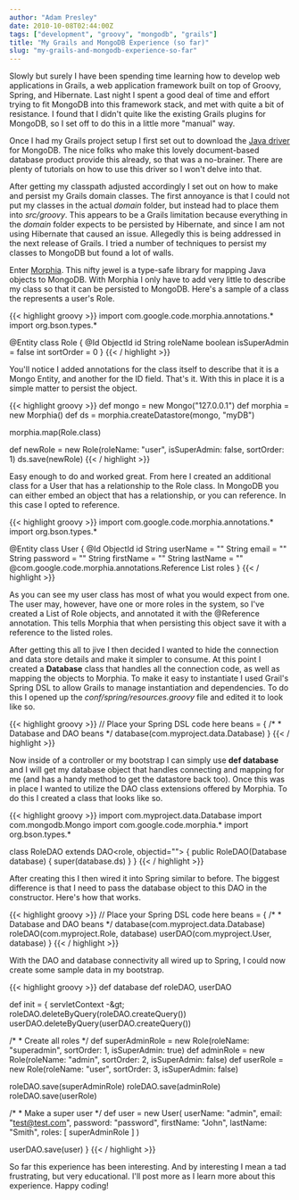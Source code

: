 ```yaml
---
author: "Adam Presley"
date: 2010-10-08T02:44:00Z
tags: ["development", "groovy", "mongodb", "grails"]
title: "My Grails and MongoDB Experience (so far)"
slug: "my-grails-and-mongodb-experience-so-far"
---
```


Slowly but surely I have been spending time learning how to develop web
applications in Grails, a web application framework built on top of
Groovy, Spring, and Hibernate. Last night I spent a good deal of time
and effort trying to fit MongoDB into this framework stack, and met with
quite a bit of resistance. I found that I didn't quite like the existing
Grails plugins for MongoDB, so I set off to do this in a little more
"manual" way.

Once I had my Grails project setup I first set out to download the [Java
driver](http://github.com/mongodb/mongo-java-driver/downloads) for MongoDB. The nice folks who make this lovely
document-based database product provide this already, so that was a
no-brainer. There are plenty of tutorials on how to use this driver so I
won't delve into that.

After getting my classpath adjusted accordingly I set out on how to make
and persist my Grails domain classes. The first annoyance is that I
could not put my classes in the actual *domain* folder, but instead
had to place them into *src/groovy*. This appears to be a Grails
limitation because everything in the *domain* folder expects to be
persisted by Hibernate, and since I am not using Hibernate that caused
an issue. Allegedly this is being addressed in the next release of
Grails. I tried a number of techniques to persist my classes to MongoDB
but found a lot of walls.

Enter [Morphia](http://code.google.com/p/morphia/). This nifty jewel is a type-safe library for mapping
Java objects to MongoDB. With Morphia I only have to add very little to
describe my class so that it can be persisted to MongoDB. Here's a
sample of a class the represents a user's Role.

{{< highlight groovy >}}
import com.google.code.morphia.annotations.*
import org.bson.types.*

@Entity
class Role {
   @Id ObjectId id
   String roleName
   boolean isSuperAdmin = false
   int sortOrder = 0
}
{{< / highlight >}}

You'll notice I added annotations for the class itself to describe that
it is a Mongo Entity, and another for the ID field. That's it. With this
in place it is a simple matter to persist the object.

{{< highlight groovy >}}
def mongo = new Mongo("127.0.0.1")
def morphia = new Morphia()
def ds = morphia.createDatastore(mongo, "myDB")

morphia.map(Role.class)

def newRole = new Role(roleName: "user", isSuperAdmin: false, sortOrder: 1)
ds.save(newRole)
{{< / highlight >}}

Easy enough to do and worked great. From here I created an additional
class for a User that has a relationship to the Role class. In MongoDB
you can either embed an object that has a relationship, or you can
reference. In this case I opted to reference.

{{< highlight groovy >}}
import com.google.code.morphia.annotations.*
import org.bson.types.*

@Entity
class User {
   @Id ObjectId id
   String userName = ""
   String email = ""
   String password = ""
   String firstName = ""
   String lastName = ""
   @com.google.code.morphia.annotations.Reference List<role> roles
}
{{< / highlight >}}

As you can see my user class has most of what you would expect from one.
The user may, however, have one or more roles in the system, so I've
created a List of Role objects, and annotated it with the @Reference
annotation. This tells Morphia that when persisting this object save it
with a reference to the listed roles.

After getting this all to jive I then decided I wanted to hide the
connection and data store details and make it simpler to consume. At
this point I created a **Database** class that handles all the
connection code, as well as mapping the objects to Morphia. To make it
easy to instantiate I used Grail's Spring DSL to allow Grails to manage
instantiation and dependencies. To do this I opened up the
*conf/spring/resources.groovy* file and edited it to look like so.

{{< highlight groovy >}}
// Place your Spring DSL code here
beans = {
   /*
    * Database and DAO beans
    */
   database(com.myproject.data.Database)
}
{{< / highlight >}}

Now inside of a controller or my bootstrap I can simply use **def
database** and I will get my database object that handles connecting
and mapping for me (and has a handy method to get the datastore back
too). Once this was in place I wanted to utilize the DAO class
extensions offered by Morphia. To do this I created a class that looks
like so.

{{< highlight groovy >}}
import com.myproject.data.Database
import com.mongodb.Mongo
import com.google.code.morphia.*
import org.bson.types.*

class RoleDAO extends DAO<role, objectid=""> {
   public RoleDAO(Database database) {
      super(database.ds)
   }
}
{{< / highlight >}}

After creating this I then wired it into Spring similar to before. The
biggest difference is that I need to pass the database object to this
DAO in the constructor. Here's how that works.

{{< highlight groovy >}}
// Place your Spring DSL code here
beans = {
   /*
    * Database and DAO beans
    */
   database(com.myproject.data.Database)
   roleDAO(com.myproject.Role, database)
   userDAO(com.myproject.User, database)
}
{{< / highlight >}}

With the DAO and database connectivity all wired up to Spring, I could
now create some sample data in my bootstrap.

{{< highlight groovy >}}
def database
def roleDAO, userDAO

def init = { servletContext -&amp;gt;
   roleDAO.deleteByQuery(roleDAO.createQuery())
   userDAO.deleteByQuery(userDAO.createQuery())

   /*
    * Create all roles
    */
   def superAdminRole = new Role(roleName: "superadmin", sortOrder: 1, isSuperAdmin: true)
   def adminRole = new Role(roleName: "admin", sortOrder: 2, isSuperAdmin: false)
   def userRole = new Role(roleName: "user", sortOrder: 3, isSuperAdmin: false)

   roleDAO.save(superAdminRole)
   roleDAO.save(adminRole)
   roleDAO.save(userRole)

   /*
    * Make a super user
    */
   def user = new User(
      userName: "admin",
      email: "test@test.com",
      password: "password",
      firstName: "John",
      lastName: "Smith",
      roles: [ superAdminRole ]
   )

   userDAO.save(user)
}
{{< / highlight >}}

So far this experience has been interesting. And by interesting I mean a
tad frustrating, but very educational. I'll post more as I learn more
about this experience. Happy coding!
